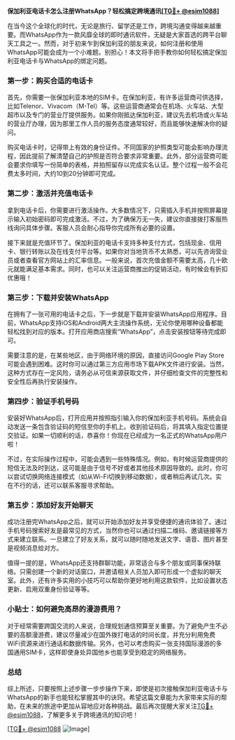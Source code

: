 **保加利亚电话卡怎么注册WhatsApp？轻松搞定跨境通讯[[TG💪+ @esim1088](https://t.me/s/esim1088)]**

在当今这个全球化的时代，无论是旅行、留学还是工作，跨境沟通变得越来越重要。而WhatsApp作为一款风靡全球的即时通讯软件，无疑是大家首选的跨平台聊天工具之一。然而，对于初来乍到保加利亚的朋友来说，如何注册和使用WhatsApp可能会成为一个小难题。别担心！本文将手把手教你如何轻松搞定保加利亚电话卡与WhatsApp的绑定问题。

### 第一步：购买合适的电话卡

首先，你需要一张保加利亚本地的SIM卡。在保加利亚，有许多运营商可供选择，比如Telenor、Vivacom（M-Tel）等。这些运营商通常会在机场、火车站、大型超市以及专门的营业厅提供服务。如果你刚抵达保加利亚，建议先去机场或火车站的营业厅办理，因为那里工作人员的服务态度通常较好，而且能够快速解决你的疑问。

购买电话卡时，记得带上有效的身份证件。不同国家的护照类型可能会影响办理流程，因此提前了解清楚自己的护照是否符合要求非常重要。此外，部分运营商可能会要求你填写一份简单的表格，并拍照留存以完成实名认证。整个过程一般不会花费太多时间，大约10到20分钟即可完成。

### 第二步：激活并充值电话卡

拿到电话卡后，你需要进行激活操作。大多数情况下，只需插入手机并按照屏幕提示输入初始密码即可完成激活。不过，为了确保万无一失，建议你直接拨打客服热线询问具体步骤。客服人员会耐心指导你完成所有必要的设置。

接下来就是充值环节了。保加利亚的电话卡支持多种支付方式，包括现金、信用卡、银行转账以及在线支付平台等。如果你对当地货币不太熟悉，可以先咨询营业员或者查看官方网站上的汇率信息。一般来说，首次充值金额不需要太高，几十欧元就能满足基本需求。同时，也可以关注运营商推出的促销活动，有时候会有折扣优惠哦！

### 第三步：下载并安装WhatsApp

在拥有了一张可用的电话卡之后，下一步就是下载并安装WhatsApp应用程序。目前，WhatsApp支持iOS和Android两大主流操作系统，无论你使用哪种设备都能轻松找到对应的版本。打开应用商店搜索“WhatsApp”，点击安装按钮等待完成即可。

需要注意的是，在某些地区，由于网络环境的原因，直接访问Google Play Store可能会遇到困难。这时你可以通过第三方应用市场下载APK文件进行安装。当然，这种方式存在一定风险，请务必从可信来源获取文件，并仔细检查文件的完整性和安全性后再执行安装操作。

### 第四步：验证手机号码

安装好WhatsApp后，打开应用并按照指引输入你的保加利亚手机号码。系统会自动发送一条包含验证码的短信至你的手机上。收到验证码后，将其填入指定位置提交验证。如果一切顺利的话，恭喜你！你现在已经成为一名正式的WhatsApp用户啦！

不过，在实际操作过程中，可能会遇到一些特殊情况。例如，有时候运营商提供的短信无法及时到达，这可能是由于信号不好或者其他技术原因导致的。此时，你可以尝试切换网络连接模式（如从Wi-Fi切换到移动数据），或者稍后再试几次。实在不行的话，还可以联系客服寻求帮助。

### 第五步：添加好友开始聊天

成功注册完WhatsApp之后，就可以开始添加好友并享受便捷的通讯体验了。通过手机号码搜索好友是最常见的方式，当然你也可以通过扫描二维码、邀请链接等方式来建立联系。一旦建立了好友关系，就可以随时随地发送文字、语音、图片甚至是视频消息给对方。

值得一提的是，WhatsApp还支持群聊功能，非常适合与多个朋友或同事保持联络。只需创建一个新的对话窗口，并邀请相关人员加入即可形成一个虚拟的聊天室。此外，还有许多实用的小技巧可以帮助你更好地利用这款软件，比如设置状态更新、启用双重身份验证等等。

### 小贴士：如何避免高昂的漫游费用？

对于经常需要跨国交流的人来说，合理规划通信预算至关重要。为了避免产生不必要的高额漫游费，建议尽量减少在国外拨打电话的时间长度，并充分利用免费WiFi资源来进行通话和数据传输。另外，也可以考虑购买一张支持国际漫游的多国通用SIM卡，这样即使身处异国他乡也能享受到稳定的网络服务。

### 总结

综上所述，只要按照上述步骤一步步操作下来，即使是初次接触保加利亚电话卡与WhatsApp的新手也能轻松掌握其中的诀窍。希望这篇文章能为大家带来实际的帮助，在未来的旅途中更加从容地应对各种挑战。最后再次提醒大家关注[TG💪+ @esim1088](https://t.me/s/esim1088)，了解更多关于跨境通讯的知识吧！

[[TG💪+ @esim1088](https://t.me/s/esim1088) ![Image](https://i.postimg.cc/4NQfJmqS/Snipaste-2025-05-13-00-14-12.png)]